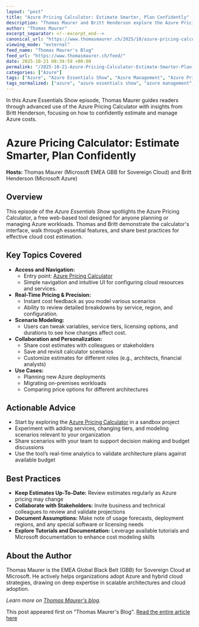 ```yaml
---
layout: "post"
title: "Azure Pricing Calculator: Estimate Smarter, Plan Confidently"
description: "Thomas Maurer and Britt Henderson explore the Azure Pricing Calculator in this episode of the Azure Essentials Show, offering a practical walkthrough of its features, collaborative capabilities, and best practices for precise Azure cost estimation. The article highlights real-world applications for planning and managing cloud workloads effectively."
author: "Thomas Maurer"
excerpt_separator: <!--excerpt_end-->
canonical_url: "https://www.thomasmaurer.ch/2025/10/azure-pricing-calculator-estimate-smarter-plan-confidently/"
viewing_mode: "external"
feed_name: "Thomas Maurer's Blog"
feed_url: "https://www.thomasmaurer.ch/feed/"
date: 2025-10-21 08:34:59 +00:00
permalink: "/2025-10-21-Azure-Pricing-Calculator-Estimate-Smarter-Plan-Confidently.html"
categories: ["Azure"]
tags: ["Azure", "Azure Essentials Show", "Azure Management", "Azure Pricing Calculator", "Azure Workloads", "Budgeting", "Cloud", "Cloud Cost Estimation", "Cloud Optimization", "Collaboration", "Cost Planning", "Microsoft", "Microsoft Azure", "Posts", "Pricing Calculator", "Pricing Tool", "Resource Estimation", "Scenario Modeling", "Thomas Maurer", "Video"]
tags_normalized: ["azure", "azure essentials show", "azure management", "azure pricing calculator", "azure workloads", "budgeting", "cloud", "cloud cost estimation", "cloud optimization", "collaboration", "cost planning", "microsoft", "microsoft azure", "posts", "pricing calculator", "pricing tool", "resource estimation", "scenario modeling", "thomas maurer", "video"]
---
```


In this Azure Essentials Show episode, Thomas Maurer guides readers through advanced use of the Azure Pricing Calculator with insights from Britt Henderson, focusing on how to confidently estimate and manage Azure costs.<!--excerpt_end-->

# Azure Pricing Calculator: Estimate Smarter, Plan Confidently

**Hosts:** Thomas Maurer (Microsoft EMEA GBB for Sovereign Cloud) and Britt Henderson (Microsoft Azure)

## Overview

This episode of the *Azure Essentials Show* spotlights the Azure Pricing Calculator, a free web-based tool designed for anyone planning or managing Azure workloads. Thomas and Britt demonstrate the calculator's interface, walk through essential features, and share best practices for effective cloud cost estimation.

## Key Topics Covered

- **Access and Navigation:**
  - Entry point: [Azure Pricing Calculator](https://azure.microsoft.com/en-us/pricing/calculator/)
  - Simple navigation and intuitive UI for configuring cloud resources and services.
- **Real-Time Pricing & Precision:**
  - Instant cost feedback as you model various scenarios
  - Ability to review detailed breakdowns by service, region, and configuration.
- **Scenario Modeling:**
  - Users can tweak variables, service tiers, licensing options, and durations to see how changes affect cost.
- **Collaboration and Personalization:**
  - Share cost estimates with colleagues or stakeholders
  - Save and revisit calculator scenarios
  - Customize estimates for different roles (e.g., architects, financial analysts)
- **Use Cases:**
  - Planning new Azure deployments
  - Migrating on-premises workloads
  - Comparing price options for different architectures

## Actionable Advice

- Start by exploring the [Azure Pricing Calculator](https://azure.microsoft.com/en-us/pricing/calculator/) in a sandbox project
- Experiment with adding services, changing tiers, and modeling scenarios relevant to your organization
- Share scenarios with your team to support decision making and budget discussions
- Use the tool’s real-time analytics to validate architecture plans against available budget

## Best Practices

- **Keep Estimates Up-To-Date:** Review estimates regularly as Azure pricing may change
- **Collaborate with Stakeholders:** Invite business and technical colleagues to review and validate projections
- **Document Assumptions:** Make note of usage forecasts, deployment regions, and any special software or licensing needs
- **Explore Tutorials and Documentation:** Leverage available tutorials and Microsoft documentation to enhance cost modeling skills

## About the Author

Thomas Maurer is the EMEA Global Black Belt (GBB) for Sovereign Cloud at Microsoft. He actively helps organizations adopt Azure and hybrid cloud strategies, drawing on deep expertise in scalable architectures and cloud adoption.

*Learn more on [Thomas Maurer's blog](https://www.thomasmaurer.ch/).*

This post appeared first on "Thomas Maurer's Blog". [Read the entire article here](https://www.thomasmaurer.ch/2025/10/azure-pricing-calculator-estimate-smarter-plan-confidently/)

